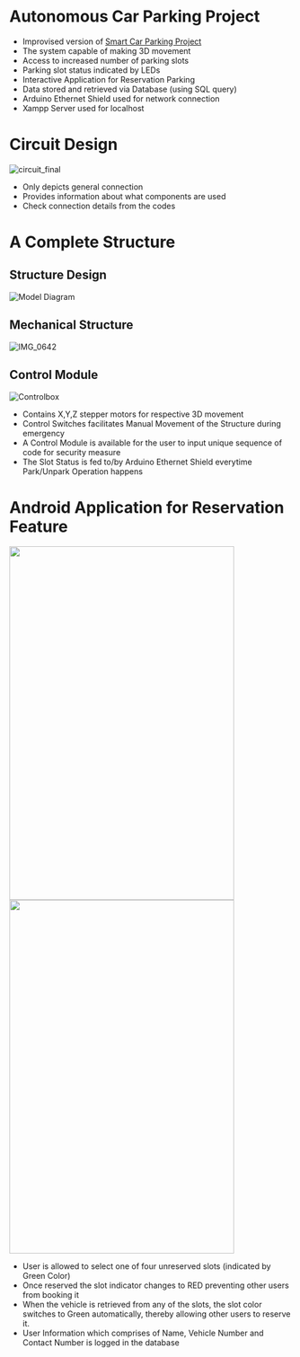 # Autonomous Car Parking Project
* Improvised version of [Smart Car Parking Project](https://github.com/jinmax100/smartcarparking/)
* The system capable of making 3D movement
* Access to increased number of parking slots
* Parking slot status indicated by LEDs
* Interactive Application for Reservation Parking
* Data stored and retrieved via Database (using SQL query)
* Arduino Ethernet Shield used for network connection
* Xampp Server used for localhost

# Circuit Design
![circuit_final](https://user-images.githubusercontent.com/51187747/69153403-44c9b300-0b06-11ea-9011-534b818f62e3.jpg)

* Only depicts general connection
* Provides information about what components are used
* Check connection details from the codes


# A Complete Structure

## Structure Design
![Model Diagram](https://user-images.githubusercontent.com/51187747/69150872-a89dad00-0b01-11ea-95a6-319fb780ab63.jpg)

## Mechanical Structure
![IMG_0642](https://github.com/jinmax100/multilayeredcarparking/assets/51187747/73793dcb-9e29-4c8e-8d56-71f65fde8193)

## Control Module
![Controlbox](https://github.com/jinmax100/multilayeredcarparking/assets/51187747/372c2b7c-2cf3-4d32-96e6-d35329148788)


* Contains X,Y,Z stepper motors for respective 3D movement
* Control Switches facilitates Manual Movement of the Structure during emergency
* A Control Module is available for the user to input unique sequence of code for security measure
* The Slot Status is fed to/by Arduino Ethernet Shield everytime Park/Unpark Operation happens


# Android Application for Reservation Feature 
<img src="https://user-images.githubusercontent.com/51187747/69150997-e569a400-0b01-11ea-95dd-734e2dfdf17d.png" width="400" height="630">    <img src="https://user-images.githubusercontent.com/51187747/69152895-59597b80-0b05-11ea-9d24-964de936a14d.png" width="400" height="630">

* User is allowed to select one of four unreserved slots (indicated by Green Color)
* Once reserved the slot indicator changes to RED preventing other users from booking it
* When the vehicle is retrieved from any of the slots, the slot color switches to Green automatically, thereby allowing other users to reserve it.
* User Information which comprises of Name, Vehicle Number and Contact Number is logged in the database
